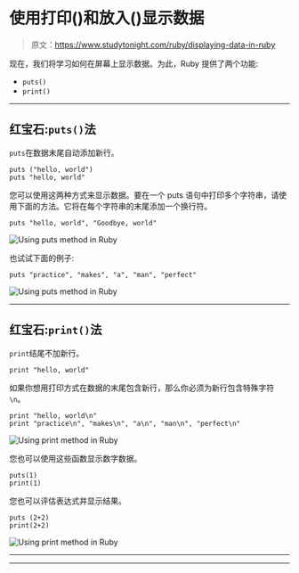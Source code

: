 # 使用打印()和放入()显示数据

> 原文：<https://www.studytonight.com/ruby/displaying-data-in-ruby>

现在，我们将学习如何在屏幕上显示数据。为此，Ruby 提供了两个功能:

*   `puts()`
*   `print()`

* * *

## 红宝石:`puts()`法

`puts`在数据末尾自动添加新行。

```
puts ("hello, world")
puts "hello, world"
```

您可以使用这两种方式来显示数据。要在一个 puts 语句中打印多个字符串，请使用下面的方法。它将在每个字符串的末尾添加一个换行符。

```
puts "hello, world", "Goodbye, world"
```

![Using puts method in Ruby](../Images/3a4e1bf5b4758eebb3498647414df2cf.png)

也试试下面的例子:

```
puts "practice", "makes", "a", "man", "perfect"
```

![Using puts method in Ruby](../Images/97aa76215ba4ae20b2fd5c851865bbd7.png)

* * *

## 红宝石:`print()`法

`print`结尾不加新行。

```
print "hello, world"
```

如果你想用打印方式在数据的末尾包含新行，那么你必须为新行包含特殊字符`\n`。

```
print "hello, world\n"
print "practice\n", "makes\n", "a\n", "man\n", "perfect\n"
```

![Using print method in Ruby](../Images/2b0463df4a5cf6f94e2cea45b360ba19.png)

您也可以使用这些函数显示数字数据。

```
puts(1)
print(1)
```

您也可以评估表达式并显示结果。

```
puts (2+2)
print(2+2)
```

![Using print method in Ruby](../Images/206257595696cd9d7306ec822aa7038a.png)

* * *

* * *